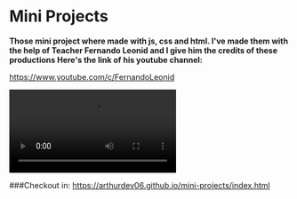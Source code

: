 # Mini Projects

<strong>Those mini project where made with js, css and html.
I've made them with the help of Teacher Fernando Leonid and I give him the credits of these productions
Here's the link of his youtube channel:</strong>

https://www.youtube.com/c/FernandoLeonid

<video controls>
  <source src="./preview.mp4" type="video/mp4">
</video>

###Checkout in: https://arthurdev06.github.io/mini-projects/index.html